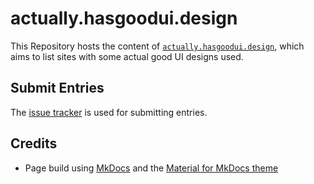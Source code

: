 # actually.hasgoodui.design

This Repository hosts the content of [`actually.hasgoodui.design`][website], which aims to list sites with some actual good UI designs used.

## Submit Entries
The [issue tracker][issues] is used for submitting entries.

## Credits

- Page build using [MkDocs][mkdocs] and the [Material for MkDocs theme][theme]

[website]: https://actually.hasgoodui.design
[issues]: https://github.com/hasgoodui-design/Actually-good-UI/issues
[mkdocs]: https://www.mkdocs.org
[theme]: https://squidfunk.github.io/mkdocs-material
